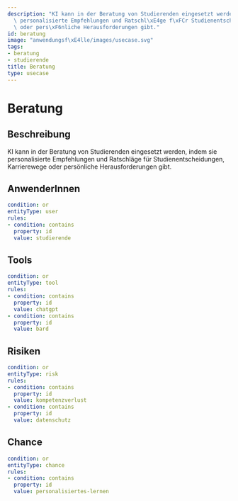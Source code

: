 ```yaml
---
description: "KI kann in der Beratung von Studierenden eingesetzt werden, indem sie\
  \ personalisierte Empfehlungen und Ratschl\xE4ge f\xFCr Studienentscheidungen, Karrierewege\
  \ oder pers\xF6nliche Herausforderungen gibt."
id: beratung
image: "anwendungsf\xE4lle/images/usecase.svg"
tags:
- beratung
- studierende
title: Beratung
type: usecase
---
```



# Beratung

## Beschreibung

KI kann in der Beratung von Studierenden eingesetzt werden, indem sie personalisierte Empfehlungen und Ratschläge für Studienentscheidungen, Karrierewege oder persönliche Herausforderungen gibt.

## AnwenderInnen

```yaml
condition: or
entityType: user
rules:
- condition: contains
  property: id
  value: studierende
```



## Tools

```yaml
condition: or
entityType: tool
rules:
- condition: contains
  property: id
  value: chatgpt
- condition: contains
  property: id
  value: bard
```



## Risiken

```yaml
condition: or
entityType: risk
rules:
- condition: contains
  property: id
  value: kompetenzverlust
- condition: contains
  property: id
  value: datenschutz
```



## Chance

```yaml
condition: or
entityType: chance
rules:
- condition: contains
  property: id
  value: personalisiertes-lernen
```


